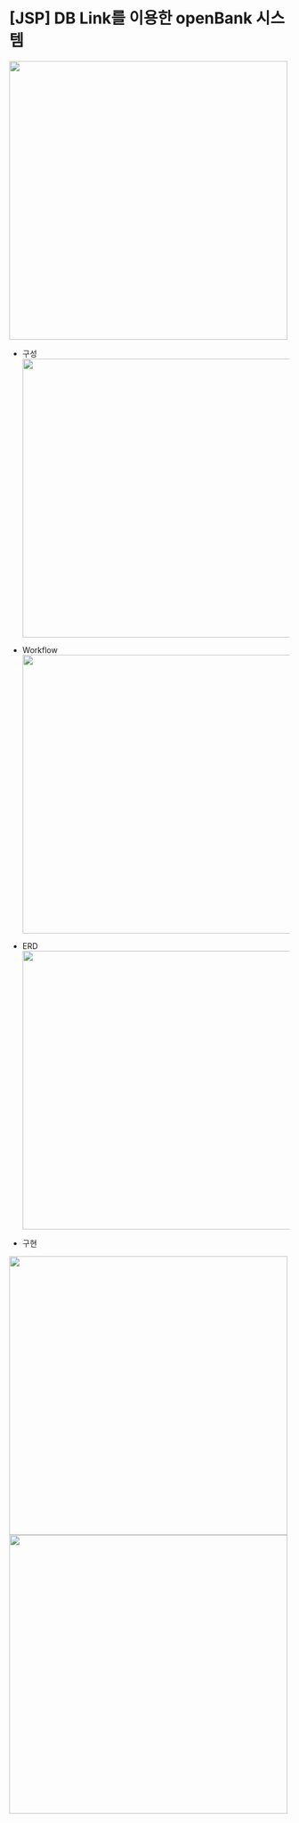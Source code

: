 # [JSP] DB Link를 이용한 openBank 시스템 <br>
<img src="https://github.com/juyub/JooBank/assets/126839881/81b6a124-67e6-4cc8-bb28-bd1ee75b14df" width="500" /> <br>

- 구성 <br>
<img src="https://github.com/juyub/JooBank/assets/126839881/0b29f6ba-a1d6-44d8-97fb-406c2560d66c" width="500" /> <br>

- Workflow <br>
<img src="https://github.com/juyub/JooBank/assets/126839881/ef8a48be-62e5-40a2-93be-71b93985dfc4" width="500" /> <br>

- ERD <br> 
<img src="https://github.com/juyub/JooBank/assets/126839881/145802c5-3b90-4862-a6aa-6e86217736f1" width="500" /> <br>

- 구현
<img src="https://github.com/juyub/JooBank/assets/126839881/59a76ba7-093a-4207-9551-a40f01984c25" width="500" />
<img src="https://github.com/juyub/JooBank/assets/126839881/20fab094-e9d2-43ca-84d6-09a59c227357" width="500" />
